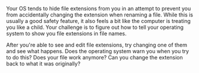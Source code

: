 
Your OS tends to hide file extensions from you in an attempt to prevent you from accidentally changing the extension when renaming a file. While this is usually a good safety feature, it also feels a bit like the computer is treating you like a child. Your challenge is to figure out how to tell your operating system to show you file extensions in file names.

After you're able to see and edit file extensions, try changing one of them and see what happens. Does the operating system warn you when you try to do this? Does your file work anymore? Can you change the extension back to what it was originally?